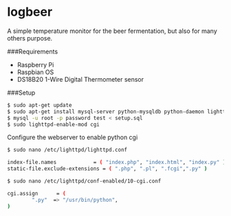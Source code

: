 logbeer
=======

A simple temperature monitor for the beer fermentation, but also for many others purpose.

###Requirements

* Raspberry Pi
* Raspbian OS
* DS18B20 1-Wire Digital Thermometer sensor


###Setup

```sh
$ sudo apt-get update
$ sudo apt-get install mysql-server python-mysqldb python-daemon lighttpd
$ mysql -u root -p password test < setup.sql
$ sudo lighttpd-enable-mod cgi
```
Configure the webserver to enable python cgi

```sh
$ sudo nano /etc/lighttpd/lighttpd.conf
```

```sh 
index-file.names            = ( "index.php", "index.html", "index.py" )
static-file.exclude-extensions = ( ".php", ".pl", ".fcgi",".py" )
```

```sh                
$ sudo nano /etc/lighttpd/conf-enabled/10-cgi.conf  
```

```sh 
cgi.assign      = (
        ".py"  => "/usr/bin/python",
)
```
